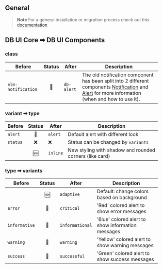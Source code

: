 ## General

> **Note**
> For a general installation or migration process check out this [documentation](https://www.npmjs.com/package/@db-ui/components).

## DB UI Core ➡ DB UI Components

### class

| Before             | Status | After      | Description                                                                                                                                                                                                                                                                                                                                                                                                                              |
| ------------------ | :----: | ---------- | ---------------------------------------------------------------------------------------------------------------------------------------------------------------------------------------------------------------------------------------------------------------------------------------------------------------------------------------------------------------------------------------------------------------------------------------- |
| `elm-notification` |   🔁   | `db-alert` | The old notification component has been split into 2 different components [Notification](https://marketingportal.extranet.deutschebahn.com/marketingportal/Design-Anwendungen/db-ux-design-system-v3/components/feedback/notification) and [Alert](https://marketingportal.extranet.deutschebahn.com/marketingportal/Design-Anwendungen/db-ux-design-system-v3/components/feedback/alert) for more information (when and how to use it). |

### variant ➡ type

| Before   | Status | After    | Description                                             |
| -------- | :----: | -------- | ------------------------------------------------------- |
| `alert`  |   🔁   | `alert`  | Default alert with different look                       |
| `status` |   ❌   | ❌       | Status can be changed by `variants`                     |
|          |   🆕   | `inline` | New styling with shadow and rounded corners (like card) |

### type ➡ variants

| Before        | Status | After           | Description                                       |
| ------------- | :----: | --------------- | ------------------------------------------------- |
|               |   🆕   | `adaptive`      | Default: change colors based on background        |
| `error`       |   🔁   | `critical`      | 'Red' colored alert to show error messages        |
| `informative` |   🔁   | `informational` | 'Blue' colored alert to show information messages |
| `warning`     |   🔁   | `warning`       | 'Yellow' colored alert to show warning messages   |
| `success`     |   🔁   | `successful`    | 'Green' colored alert to show success messages    |
